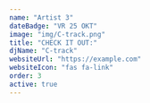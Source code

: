 ```yaml
---
name: "Artist 3"
dateBadge: "VR 25 OKT"
image: "img/C-track.png"
title: "CHECK IT OUT:"
djName: "C-track"
websiteUrl: "https://example.com"
websiteIcon: "fas fa-link"
order: 3
active: true
---
```

